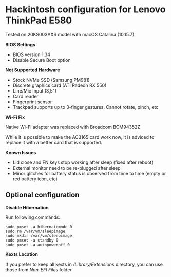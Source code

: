 # Hackintosh configuration for Lenovo ThinkPad E580

Tested on 20KS003AXS model with macOS Catalina (10.15.7)

**BIOS Settings**
* BIOS version 1.34
* Disable Secure Boot option

**Not Supported Hardware**
* Stock NVMe SSD (Samsung PM981)
* Discrete graphics card (ATI Radeon RX 550)
* Line/Mic Input (3,5")
* Card reader
* Fingerprint sensor
* Trackpad supports up to 3-finger gestures. Cannot rotate, pinch, etc

**Wi-Fi Fix**

Native Wi-Fi adapter was replaced with Broadcom BCM94352Z

While it is possible to make the AC3165 card work now, it is adviced to replace it with a better card that is supported.

**Known Issues**
* Lid close and FN keys stop working after sleep (fixed after reboot)
* External monitor need to be re-plugged after sleep
* Minor glitches for battery status is observed from time to time (empty or red battery icon, etc)

## Optional configuration

**Disable Hibernation**

Run following commands:
```
sudo pmset -a hibernatemode 0
sudo rm /var/vm/sleepimage
sudo mkdir /var/vm/sleepimage
sudo pmset -a standby 0
sudo pmset -a autopoweroff 0
```

**Kexts Location**

If you prefer to keep all kexts in */Library/Extensions* directory, you can use those from *Non-EFI Files* folder
